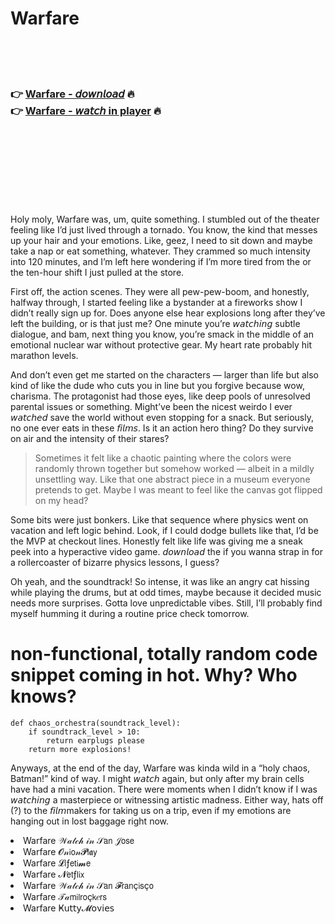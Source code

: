 <h1>Warfare</h1>

<br><br><br>

<h3>👉 <a href="https://Tonys-stareqoutix1989.github.io/wlkvlcvrjk/">Warfare - 𝘥𝘰𝘸𝘯𝘭𝘰𝘢𝘥</a> 🔥<br>
👉 <a href="https://Tonys-stareqoutix1989.github.io/wlkvlcvrjk/">Warfare - 𝘸𝘢𝘵𝘤𝘩 in player</a> 🔥
</h3>



<br><br><br><br><br><br><br>


Holy moly, Warfare was, um, quite something. I stumbled out of the theater feeling like I’d just lived through a tornado. You know, the kind that messes up your hair and your emotions. Like, geez, I need to sit down and maybe take a nap or eat something, whatever. They crammed so much intensity into 120 minutes, and I’m left here wondering if I’m more tired from the   or the ten-hour shift I just pulled at the store.

First off, the action scenes. They were all pew-pew-boom, and honestly, halfway through, I started feeling like a bystander at a fireworks show I didn’t really sign up for. Does anyone else hear explosions long after they’ve left the building, or is that just me? One minute you’re 𝘸𝘢𝘵𝘤𝘩𝘪𝘯𝘨 subtle dialogue, and bam, next thing you know, you’re smack in the middle of an emotional nuclear war without protective gear. My heart rate probably hit marathon levels.

And don’t even get me started on the characters — larger than life but also kind of like the dude who cuts you in line but you forgive because wow, charisma. The protagonist had those eyes, like deep pools of unresolved parental issues or something. Might’ve been the nicest weirdo I ever 𝘸𝘢𝘵𝘤𝘩𝘦𝘥 save the world without even stopping for a snack. But seriously, no one ever eats in these 𝘧𝘪𝘭𝘮𝘴. Is it an action hero thing? Do they survive on air and the intensity of their stares?

> Sometimes it felt like a chaotic painting where the colors were randomly thrown together but somehow worked — albeit in a mildly unsettling way. Like that one abstract piece in a museum everyone pretends to get. Maybe I was meant to feel like the canvas got flipped on my head?

Some bits were just bonkers. Like that sequence where physics went on vacation and left logic behind. Look, if I could dodge bullets like that, I’d be the MVP at checkout lines. Honestly felt like life was giving me a sneak peek into a hyperactive video game. 𝘥𝘰𝘸𝘯𝘭𝘰𝘢𝘥 the   if you wanna strap in for a rollercoaster of bizarre physics lessons, I guess?

Oh yeah, and the soundtrack! So intense, it was like an angry cat hissing while playing the drums, but at odd times, maybe because it decided music needs more surprises. Gotta love unpredictable vibes. Still, I’ll probably find myself humming it during a routine price check tomorrow. 

# non-functional, totally random code snippet coming in hot. Why? Who knows?
```
def chaos_orchestra(soundtrack_level):
    if soundtrack_level > 10:
        return earplugs please
    return more explosions!
```

Anyways, at the end of the day, Warfare was kinda wild in a “holy chaos, Batman!” kind of way. I might 𝘸𝘢𝘵𝘤𝘩 again, but only after my brain cells have had a mini vacation. There were moments when I didn’t know if I was 𝘸𝘢𝘵𝘤𝘩𝘪𝘯𝘨 a masterpiece or witnessing artistic madness. Either way, hats off (?) to the 𝘧𝘪𝘭𝘮makers for taking us on a trip, even if my emotions are hanging out in lost baggage right now.

<li>Warfare 𝒲𝒶𝓉𝒸𝒽 𝒾𝓃 𝒮𝖺𝗇 𝒥𝗈𝗌𝖾</li>
<li>Warfare 𝓞𝓃𝗂𝗈𝓃𝓟𝗅𝖆𝗒</li>
<li>Warfare 𝓛𝗂ƒ𝖾𝗍𝗂𝓶𝖾</li>
<li>Warfare 𝓝𝖾𝗍ƒ𝗅𝗂𝗑</li>
<li>Warfare 𝒲𝒶𝓉𝒸𝒽 𝒾𝓃 𝒮𝖺𝗇 𝓕𝗋𝖺𝗇ç𝗂𝗌ç𝗈</li>
<li>Warfare 𝒯𝒶𝗆𝗂𝗅𝗋𝗈ç𝗄𝑒𝗋𝗌</li>
<li>Warfare Ҝ𝗎𝗍𝗍𝗒𝓜𝗈ν𝗂𝖾𝗌</li>

